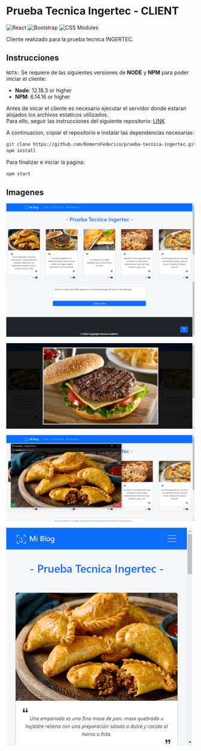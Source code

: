 # Prueba Tecnica Ingertec - CLIENT
![React](https://shields.io/badge/FrontEnd-Node.js-green?logo=react&style=plastic)
![Bootstrap](https://shields.io/badge/FrontEnd-Express-green?logo=bootstrap&style=plastic)
![CSS Modules](https://shields.io/badge/FrontEnd-CSSModules-green?logo=css3&style=plastic)

Cliente realizado para la prueba tecnica INGERTEC.

## Instrucciones
`NOTA:` Se requiere de las siguientes versiones de **NODE** y **NPM** para poder iniciar el cliente:
 * __Node__: 12.18.3 or higher
 * __NPM__: 6.14.16 or higher

Antes de inicar el cliente es necesario ejecutar el servidor donde estaran alojados los archivos estaticos utilizados.\
Para ello, seguir las instrucciones del siguiente repositorio:
[LINK](https://github.com/RomeroFederico/prueba-tecnica-ingertec-api)
 
A continuacion, copiar el repositorio e instalar las dependencias necesarias:
 ```bash
git clone https://github.com/RomeroFederico/prueba-tecnica-ingertec.git
npm install
```

Para finalizar e iniciar la pagina:
 ```bash
npm start
```
## Imagenes
![screenshot 1](./sample/screenshot_1.png)


![screenshot 2](./sample/screenshot_2.png)


![screenshot 3](./sample/screenshot_3.png)


![screenshot 4](./sample/screenshot_4.png)
